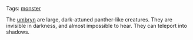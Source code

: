 Tags: [monster](Monsters)

The [umbryn](Umbryn) are large, dark-attuned panther-like creatures. They are invisible in darkness, and almost impossible to hear. They can teleport into shadows.